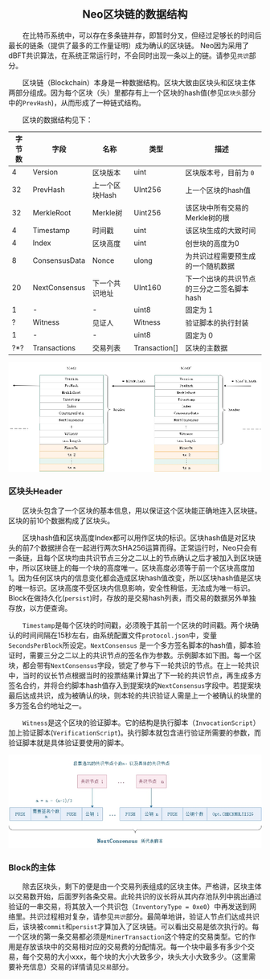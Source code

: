 <center><h2>Neo区块链的数据结构</h2></center>

&emsp;&emsp;在比特币系统中，可以存在多条链并存，即暂时分叉，但经过足够长的时间后最长的链条（提供了最多的工作量证明）成为确认的区块链。 Neo因为采用了dBFT共识算法，在系统正常运行时，不会同时出现一条以上的链。请参见`共识`部分。

&emsp;&emsp;区块链（Blockchain）本身是一种数据结构。区块大致由区块头和区块主体两部分组成。因为每个区块（头）里都存有上一个区块的hash值(参见`区块头`部分中的`PrevHash`)，从而形成了一种链式结构。

&emsp;&emsp;区块的数据结构见下：

| 字节数 | 字段 | 名称  | 类型 | 描述 |
|----|-----|-------|------|------|
| 4 | Version | 区块版本 | uint | 区块版本号，目前为 `0` |
|32 | PrevHash | 上一个区块Hash | UInt256 | 上一个区块的hash值 |
|32 | MerkleRoot | Merkle树 | Uint256 | 该区块中所有交易的Merkle树的根 |
| 4 | Timestamp |  时间戳 | uint | 该区块生成的大致时间 |
| 4 | Index | 区块高度 | uint |  创世块的高度为0 |
| 8 | ConsensusData | Nonce | ulong | 为共识过程需要预生成的一个随机数据|
|20 | NextConsensus | 下一个共识地址 | UInt160 | 下一个出块的共识节点的三分之二签名脚本hash  |
| 1 | - | - | uint8 | 	固定为 1   |
| ? | Witness | 见证人 |  Witness | 验证脚本的执行封装|
| 1 | - | - | uint8 | 	固定为 0   |
|?*?| Transactions | 交易列表 |  Transaction[] | 区块的主数据 |


[![../../images/blockchain/blockchain.jpg](../../images/blockchain/blockchain.jpg)](../../images/blockchain/blockchain.jpg)


### **区块头Header** 

&emsp;&emsp;区块头包含了一个区块的基本信息，用以保证这个区块能正确地连入区块链。区块的前10个数据构成了区块头。

&emsp;&emsp;区块hash值和区块高度Index都可以用作区块的标识。区块hash值是对区块头的前7个数据拼合在一起进行两次SHA256运算而得。正常运行时，Neo只会有一条链，且每个区块均由共识节点三分之二以上的节点确认之后才被加入到区块链中，所以区块链上的每一个块的高度唯一。区块高度必须等于前一个区块高度加1。因为任何区块内的信息变化都会造成区块hash值改变，所以区块hash值是区块的唯一标识。区块高度不受区块内信息影响，安全性稍低，无法成为唯一标识。Block在做持久化(`persist`)时，存放的是交易hash列表，而交易的数据另外单独存放，以方便查询。

&emsp;&emsp;`Timestamp`是每个区块的时间戳，必须晚于其前一个区块的时间戳。两个块确认的时间间隔在15秒左右，由系统配置文件`protocol.json`中，变量`SecondsPerBlock`所设定。`NextConsensus` 是一个多方签名脚本的hash值，脚本验证时，需要三分之二以上的共识节点的签名作为参数。示例脚本如下图。每一个区块，都会带有`NextConsensus`字段，锁定了参与下一轮共识的节点。在上一轮共识中，当时的议长节点根据当时的投票结果计算出了下一轮的共识节点，再生成多方签名合约，并将合约脚本hash值存入到提案块的`NextConsensus`字段中。若提案块最后达成共识，成为被确认的块，则本轮的共识验证人需是上一个被确认的块里的多方签名合约地址之一。

&emsp;&emsp;`Witness`是这个区块的验证脚本。它的结构是执行脚本（`InvocationScript`）加上验证脚本(`VerificationScript`)。执行脚本就包含进行验证所需要的参数，而验证脚本就是具体验证要使用的脚本。

[![../../images/blockchain/nextconsensus_script.jpg](../../images/blockchain/nextconsensus_script.jpg)](../../images/blockchain/nextconsensus_script.jpg)

### **Block的主体**
&emsp;&emsp;除去区块头，剩下的便是由一个交易列表组成的区块主体。严格讲，区块主体以交易数开始，后面罗列各条交易。此轮共识的议长将从其内存池队列中挑出通过验证的一串交易，将其放入一个共识包（`InventoryType = 0xe0`）中再发送到网络里。共识过程相对复杂，请参见`共识`部分。最简单地讲，验证人节点们达成共识后，该块被`commit`和`persist`才算加入了区块链。可以看出交易是依次执行的。每一个区块的第一条交易都必须是`MinerTransaction`这个特定的交易类型。它的作用是存放该块中的交易相对应的交易费的分配情况。每一个块中最多有多少个交易，每个交易的大小xxx，每个块的大小大致多少，块头大小大致多少。（这里需要补充信息）交易的详情请见`交易`部分。

